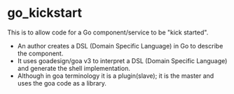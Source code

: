 # go_kickstart
This is to allow code for a Go component/service to be "kick started". 

 - An author creates a DSL (Domain Specific Language) in Go to describe the component.
 - It uses goadesign/goa v3 to interpret a DSL (Domain Specific Language) and generate the shell implementation. 
 - Although in goa terminology it is a plugin(slave); it is the master and uses the goa code as a library.

